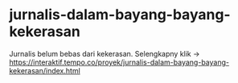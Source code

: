 # jurnalis-dalam-bayang-bayang-kekerasan
 Jurnalis belum bebas dari kekerasan. Selengkapny klik -> https://interaktif.tempo.co/proyek/jurnalis-dalam-bayang-bayang-kekerasan/index.html
